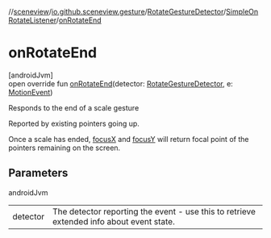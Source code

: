 //[sceneview](../../../../index.md)/[io.github.sceneview.gesture](../../index.md)/[RotateGestureDetector](../index.md)/[SimpleOnRotateListener](index.md)/[onRotateEnd](on-rotate-end.md)

# onRotateEnd

[androidJvm]\
open override fun [onRotateEnd](on-rotate-end.md)(detector: [RotateGestureDetector](../index.md), e: [MotionEvent](https://developer.android.com/reference/kotlin/android/view/MotionEvent.html))

Responds to the end of a scale gesture

Reported by existing pointers going up.

Once a scale has ended, [focusX](../focus-x.md) and [focusY](../focus-y.md) will return focal point of the pointers remaining on the screen.

## Parameters

androidJvm

| | |
|---|---|
| detector | The detector reporting the event - use this to retrieve extended info about event state. |
